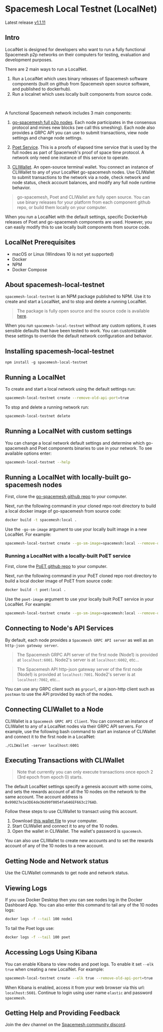 # Spacemesh Local Testnet (LocalNet)

Latest release [v1.1.11](https://github.com/spacemeshos/local-testnet/releases)

## Intro
LocalNet is designed for developers who want to run a fully functional Spacemesh p2p networks on their computers for testing, evaluation and development purposes.

There are 2 main ways to run a LocalNet.
1. Run a LocalNet which uses binary releases of Spacemesh software components (built on github from Spacemesh open source software, and published to dockerhub).
2. Run a localnet which uses locally built components from source code.

<br/>

A functional Spacemesh network includes 3 main components:
1. [go-spacemesh full p2p nodes](https://github.com/spacemeshos/go-spacemesh). Each node participates in the consensus protocol and mines new blocks (we call this smeshing). Each node also provides a GRPC API you can use to submit transactions, view node settings and change node settings.
1. [Poet Service](https://github.com/spacemeshos/poet). This is a proofs of elapsed time service that is used by the full nodes as part of Spacemesh's proof of space time protocol. A network only need one instance of this service to operate.

1. [CLIWallet](https://github.com/spacemeshos/cli-wallet). An open-source terminal wallet. You connect an instance of CLIWallet to any of your LocalNet go-spacemesh nodes. Use CLIWallet to submit transactions to the network via a node, check network and node status, check account balances, and modify any full node runtime behavior.

> go-spacemesh, Poet and CLIWallet are fully open source. You can use binary releases for your platform from each component github repo, or build them locally on your computer.

When you run a LocalNet with the default settings, specific DockerHub releases of Poet and go-spacemesh components are used. However, you can easily modify this to use locally built components from source code.

## LocalNet Prerequisites

- macOS or Linux (Windows 10 is not yet supported)
- Docker
- NPM
- Docker Compose

## About spacemesh-local-testnet

`spacemesh-local-testnet` is an NPM package published to NPM. Use it to create and start a LocalNet, and to stop and delete a running LocalNet.

> The package is fully open source and the source code is available [here](https://github.com/spacemeshos/local-testnet).

When you run `spacemesh-local-testnet` without any custom options, it uses sensible defaults that have been tested to work. You can customizable these settings to override the default network configuration and behavior.

## Installing spacemesh-local-testnet

```
npm install -g spacemesh-local-testnet
```

## Running a LocalNet

To create and start a local network using the default settings run:

```bash
spacemesh-local-testnet create --remove-old-api-port=true
```

To stop and delete a running network run:

```bash
spacemesh-local-testnet delete
```

## Running a LocalNet with custom settings

You can change a local network default settings and determine which go-spacemesh and Poet components binaries to use in your network. To see available options enter:

```bash
spacemesh-local-testnet --help
```

## Running a LocalNet with locally-built go-spacemesh nodes

First, clone the [go-spacemesh github repo](https://github.com/spacemeshos/go-spacemesh) to your computer.

Next, run the following command in your cloned repo root directory to build a local docker image of go-spacemesh from source code:

```bash
docker build -t spacemesh:local .
```

Use the `-go-sm-image` argument to use your locally built image in a new LocalNet. For example:

```bash
spacemesh-local-testnet create --go-sm-image=spacemesh:local --remove-old-api-port=true
```

### Running a LocalNet with a locally-built PoET service

First, clone the [PoET github repo](https://github.com/spacemeshos/poet) to your computer.

Next, run the following command in your PoET cloned repo root directory to build a local docker image of PoET from source code:

```bash
docker build -t poet:local .
```

Use the `poet-image` argument to use your locally built PoET service in your LocalNet. For example:

```bash
spacemesh-local-testnet create --go-sm-image=spacemesh:local --remove-old-api-port=true --poet-image=poet:local
```


## Connecting to Node's API Services

By default, each node provides a `Spacemesh GRPC API server` as well as an `http-json gateway server`.

> The Spacemesh GRPC API server of the first node (Node1) is provided at `localhost:6001`. Node2's server is at `localhost:6002`, etc...

> The Spacemesh API http-json gateway server of the first node (Node1) is provided at `localhost:7001`. Node2's server is at `localhost:7002`, etc...

You can use any GRPC client such as `grpcurl`, or a json-http client such as `postman` to use the API provided by each of the nodes.

## Connecting CLIWallet to a Node

CLIWallet is a `Spacemesh GRPC API Client`. You can connect an instance of CLIWallet to any of a LocalNet nodes via their GRPC API servers.
For example, use the following bash command to start an instance of CLIWallet and connect it to the first node in a LocalNet:

```
./CLIWallet -server localhost:6001
```

## Executing Transactions with CLIWallet

> Note that currently you can only execute transactions once epoch 2 (3rd epoch from epoch 0) starts.

The default LocalNet settings specify a genesis account with some coins, and sets the rewards account of all the 10 nodes on the network to the same account. The account address is `0x99027e1e3DE4de36d99f0054fa646EF663c276AD`.

Follow these steps to use CLIWallet to transact using this account.

1. Download [this wallet file](https://raw.githubusercontent.com/spacemeshos/local-testnet/master/cli-wallet.json) to your computer.
1. Start CLIWallet and connect it to any of the 10 nodes.
1. Open the wallet in CLIWallet. The wallet's password is `spacemesh`.

You can also use CLIWallet to create new accounts and to set the rewards account of any of the 10 nodes to a new account.

## Getting Node and Network status
Use the CLIWallet commands to get node and network status.

## Viewing Logs

If you use Docker Desktop then you can see nodes log in the Docker Dashboard App. You can also enter this command to tail any of the 10 nodes logs:

```bash
docker logs -f --tail 100 node1
```

To tail the Poet logs use:
```bash
docker logs -f --tail 100 poet
```

## Accessing Logs Using Kibana
You can enable Kibana to view nodes and poet logs.
To enable it set `--elk true` when creating a new LocalNet. For example:

```bash
spacemesh-local-testnet create --elk true --remove-old-api-port=true
```

When Kibana is enabled, access it from your web browser via this url: `localhost:5601`. Continue to login using user name `elastic` and password `spacemesh`.


## Getting Help and Providing Feedback
Join the dev channel on the [Spacemesh community discord](https://chat.spacemesh.io/).
